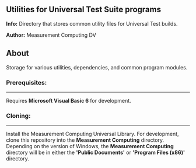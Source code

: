 ## Utilities for Universal Test Suite programs
**Info:** Directory that stores common utility files for Universal Test builds.

**Author:** Measurement Computing DV

## About
Storage for various utilities, dependencies, and common program modules. 

### Prerequisites:
---------------
Requires **Microsoft Visual Basic 6** for development.

### Cloning:
---------------
Install the Measurement Computing Universal Library. For development, clone this repository into the **Measurement Computing** directory. Depending on the version of Windows, the **Measurement Computing** directory will be in either the **'Public Documents'** or **'Program Files (x86)'** directory.


